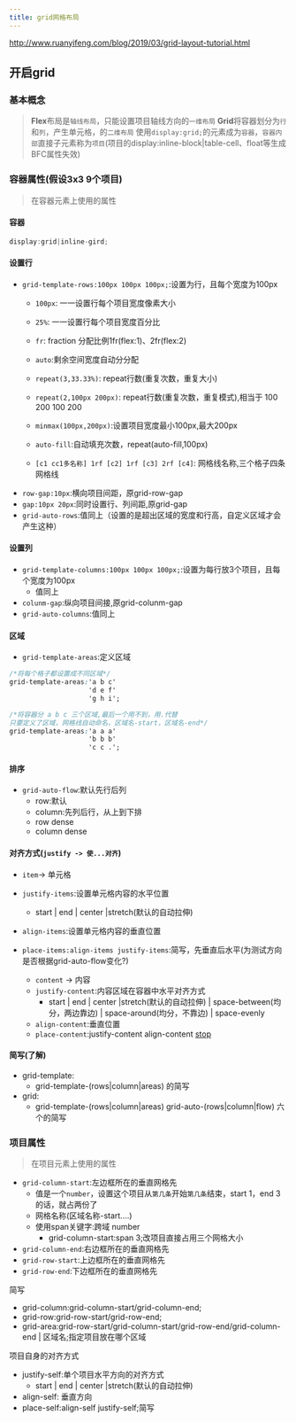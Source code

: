 ```yaml
---
title: grid网格布局
---
```

http://www.ruanyifeng.com/blog/2019/03/grid-layout-tutorial.html
## 开启grid
### 基本概念
>   **Flex**布局是`轴线布局`，只能设置项目轴线方向的`一维布局`
>   **Grid**将容器划分为`行`和`列`，产生单元格，的`二维布局`
>   使用`display:grid;`的元素成为`容器`，`容器内部`直接子元素称为`项目`(项目的display:inline-block|table-cell、float等生成BFC属性失效)

### 容器属性(假设3x3 9个项目)
> 在容器元素上使用的属性
#### 容器
```javascript
display:grid|inline-gird;
```
#### 设置行
-   `grid-template-rows:100px 100px 100px;`:设置为行，且每个宽度为100px
    -   `100px`: 一一设置行每个项目宽度像素大小
    -   `25%`: 一一设置行每个项目宽度百分比
    -   `fr`: fraction 分配比例1fr(flex:1)、2fr(flex:2)
    -   `auto`:剩余空间宽度自动分分配
    -   `repeat(3,33.33%)`: repeat行数(重复次数，重复大小)
    -   `repeat(2,100px 200px)`: repeat行数(重复次数，重复模式),相当于 100 200 100 200

    -   `minmax(100px,200px)`:设置项目宽度最小100px,最大200px
    -   `auto-fill`:自动填充次数，repeat(auto-fill,100px)
    -   `[c1 cc1多名称] 1rf [c2] 1rf [c3] 2rf [c4]`: 网格线名称,三个格子四条网格线
-   `row-gap:10px`:横向项目间距，原grid-row-gap    
-   `gap:10px 20px`:同时设置行、列间距,原grid-gap
-   `grid-auto-rows`:值同上（设置的是超出区域的宽度和行高，自定义区域才会产生这种）
#### 设置列
-   `grid-template-columns:100px 100px 100px;`:设置为每行放3个项目，且每个宽度为100px
    -   值同上
-   `colunm-gap`:纵向项目间接,原grid-colunm-gap
-   `grid-auto-columns`:值同上
    
#### 区域
-   `grid-template-areas`:定义区域
```css
/*将每个格子都设置成不同区域*/
grid-template-areas:'a b c'
                    'd e f'
                    'g h i'; 

/*将容器分 a b c 三个区域,最后一个用不到，用.代替
只要定义了区域，网格线自动命名，区域名-start，区域名-end*/
grid-template-areas:'a a a'
                    'b b b'
                    'c c .'; 
```
#### 排序
-   `grid-auto-flow`:默认先行后列
    -   row:默认
    -   column:先列后行，从上到下排
    -   row dense
    -   column dense
#### 对齐方式(`justify -> 使...对齐`)
-   `item`-> 单元格
-   `justify-items`:设置单元格内容的水平位置
	-   start | end | center |stretch(默认的自动拉伸)
-   `align-items`:设置单元格内容的垂直位置
-   `place-items:align-items justify-items`:简写，先垂直后水平(为测试方向是否根据grid-auto-flow变化?)

    -   `content` -> 内容
    -   `justify-content`:内容区域在容器中水平对齐方式
        -   start | end | center |stretch(默认的自动拉伸) | space-between(均分，两边靠边) | space-around(均分，不靠边) | space-evenly
    -   `align-content`:垂直位置
    -   `place-content`:justify-content align-content
    [stop](https://www.bilibili.com/video/BV1mf4y147bk?p=6&spm_id_from=pageDriver)

#### 简写(了解)
-   grid-template:
	-   grid-template-(rows|column|areas) 的简写
-   grid:
	-   grid-template-(rows|column|areas) grid-auto-(rows|column|flow) 六个的简写

### 项目属性
> 在项目元素上使用的属性

-   `grid-column-start`:左边框所在的垂直网格先
    -   值是一个`number`，设置这个项目从`第几条`开始`第几条`结束，start 1，end 3的话，就占两份了 
    -   网格名称(区域名称-start....)
    -   使用span关键字:跨域 number
        -   grid-column-start:span 3;改项目直接占用三个网格大小
-   `grid-column-end`:右边框所在的垂直网格先
-   `grid-row-start`:上边框所在的垂直网格先
-   `grid-row-end`:下边框所在的垂直网格先

简写
-   grid-column:grid-column-start/grid-column-end;
-   grid-row:grid-row-start/grid-row-end;
-   grid-area:grid-row-start/grid-column-start/grid-row-end/grid-column-end | 区域名;指定项目放在哪个区域

项目自身的对齐方式
-   justify-self:单个项目水平方向的对齐方式
    -   start | end | center |stretch(默认的自动拉伸)
-   align-self: 垂直方向
-   place-self:align-self justify-self;简写
